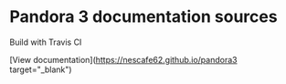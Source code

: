 # Pandora 3 documentation sources

Build with Travis CI

[View documentation](https://nescafe62.github.io/pandora3 target="_blank")
